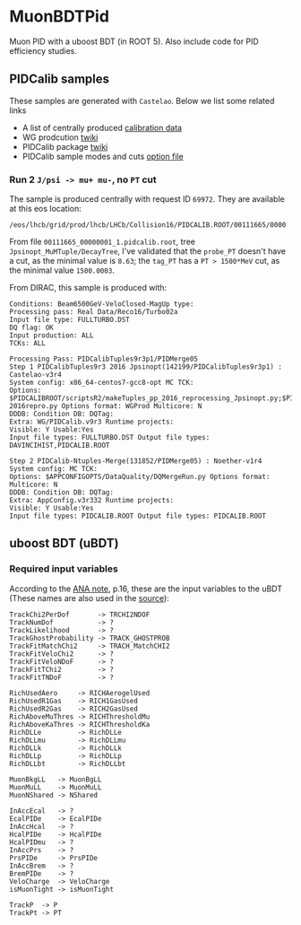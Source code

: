 # MuonBDTPid
Muon PID with a uboost BDT (in ROOT 5). Also include code for PID efficiency studies.


## PIDCalib samples
These samples are generated with `Castelao`.
Below we list some related links
- A list of centrally produced [calibration data](https://twiki.cern.ch/twiki/bin/view/LHCbPhysics/ChargedPID#Calibration_data)
- WG prodcution [twiki](https://twiki.cern.ch/twiki/bin/viewauth/LHCbPhysics/WGproductionPID)
- PIDCalib package [twiki](https://twiki.cern.ch/twiki/bin/view/LHCb/PIDCalibPackage)
- PIDCalib sample modes and cuts [option file](https://gitlab.cern.ch/lhcb/Castelao/-/blob/master/PIDCalib/PidCalibProduction/options/Run-2/makeTuples.py)

### Run 2 `J/psi -> mu+ mu-`, no `PT` cut
The sample is produced centrally with request ID `69972`.
They are available at this eos location:
```
/eos/lhcb/grid/prod/lhcb/LHCb/Collision16/PIDCALIB.ROOT/00111665/0000
```

From file `00111665_00000001_1.pidcalib.root`, tree `Jpsinopt_MuMTuple/DecayTree`,
I've validated that the `probe_PT` doesn't have a cut, as the minimal value is
`8.63`; the `tag_PT` has a `PT > 1500*MeV` cut, as the minimal value `1500.0003`.

From DIRAC, this sample is produced with:
```
Conditions: Beam6500GeV-VeloClosed-MagUp type:
Processing pass: Real Data/Reco16/Turbo02a
Input file type: FULLTURBO.DST
DQ flag: OK
Input production: ALL
TCKs: ALL

Processing Pass: PIDCalibTuples9r3p1/PIDMerge05
Step 1 PIDCalibTuples9r3 2016 Jpsinopt(142199/PIDCalibTuples9r3p1) : Castelao-v3r4
System config: x86_64-centos7-gcc8-opt MC TCK:
Options: $PIDCALIBROOT/scriptsR2/makeTuples_pp_2016_reprocessing_Jpsinopt.py;$PIDCALIBROOT/scriptsR2/DataType-2016repro.py Options format: WGProd Multicore: N
DDDB: Condition DB: DQTag:
Extra: WG/PIDCalib.v9r3 Runtime projects:
Visible: Y Usable:Yes
Input file types: FULLTURBO.DST Output file types: DAVINCIHIST,PIDCALIB.ROOT

Step 2 PIDCalib-Ntuples-Merge(131852/PIDMerge05) : Noether-v1r4
System config: MC TCK:
Options: $APPCONFIGOPTS/DataQuality/DQMergeRun.py Options format: Multicore: N
DDDB: Condition DB: DQTag:
Extra: AppConfig.v3r332 Runtime projects:
Visible: Y Usable:Yes
Input file types: PIDCALIB.ROOT Output file types: PIDCALIB.ROOT
```


## uboost BDT (uBDT)

### Required input variables
According to the [ANA note](https://github.com/umd-lhcb/group-talks/blob/master/ana_thesis/RD_RDst_ANA_21-01-05.pdf), p.16,
these are the input variables to the uBDT
(These names are also used in the [source](https://github.com/umd-lhcb/MuonBDTPid/blob/master/src/AddUboostBranchRun2.cpp)):

```
TrackChi2PerDof       -> TRCHI2NDOF
TrackNumDof           -> ?
TrackLikelihood       -> ?
TrackGhostProbability -> TRACK_GHOSTPROB
TrackFitMatchChi2     -> TRACH_MatchCHI2
TrackFitVeloChi2      -> ?
TrackFitVeloNDoF      -> ?
TrackFitTChi2         -> ?
TrackFitTNDoF         -> ?
```

```
RichUsedAero     -> RICHAerogelUsed
RichUsedR1Gas    -> RICH1GasUsed
RichUsedR2Gas    -> RICH2GasUsed
RichAboveMuThres -> RICHThresholdMu
RichAboveKaThres -> RICHThresholdKa
RichDLLe         -> RichDLLe
RichDLLmu        -> RichDLLmu
RichDLLk         -> RichDLLk
RichDLLp         -> RichDLLp
RichDLLbt        -> RichDLLbt
```

```
MuonBkgLL   -> MuonBgLL
MuonMuLL    -> MuonMuLL
MuonNShared -> NShared
```

```
InAccEcal   -> ?
EcalPIDe    -> EcalPIDe
InAccHcal   -> ?
HcalPIDe    -> HcalPIDe
HcalPIDmu   -> ?
InAccPrs    -> ?
PrsPIDe     -> PrsPIDe
InAccBrem   -> ?
BremPIDe    -> ?
VeloCharge  -> VeloCharge
isMuonTight -> isMuonTight
```

```
TrackP  -> P
TrackPt -> PT
```
